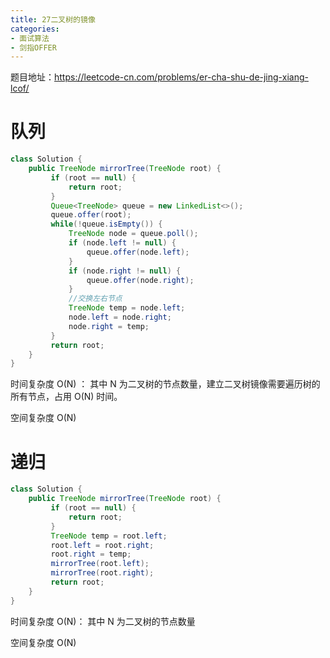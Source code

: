 ```yaml
---
title: 27二叉树的镜像
categories: 
- 面试算法
- 剑指OFFER
---
```


题目地址：https://leetcode-cn.com/problems/er-cha-shu-de-jing-xiang-lcof/

# 队列

```java
class Solution {
    public TreeNode mirrorTree(TreeNode root) {
         if (root == null) {
             return root;
         }
         Queue<TreeNode> queue = new LinkedList<>();
         queue.offer(root);
         while(!queue.isEmpty()) {
             TreeNode node = queue.poll();
             if (node.left != null) {
                 queue.offer(node.left);
             }
             if (node.right != null) {
                 queue.offer(node.right);
             }
             //交换左右节点
             TreeNode temp = node.left;
             node.left = node.right;
             node.right = temp;
         }
         return root;
    }
}
```

时间复杂度 O(N) ： 其中 N 为二叉树的节点数量，建立二叉树镜像需要遍历树的所有节点，占用 O(N) 时间。

空间复杂度 O(N)

# 递归

```java
class Solution {
    public TreeNode mirrorTree(TreeNode root) {
         if (root == null) {
             return root;
         }
         TreeNode temp = root.left;
         root.left = root.right;
         root.right = temp;
         mirrorTree(root.left);
         mirrorTree(root.right);
         return root;
    }
}
```

时间复杂度 O(N)： 其中 N 为二叉树的节点数量

空间复杂度 O(N) 